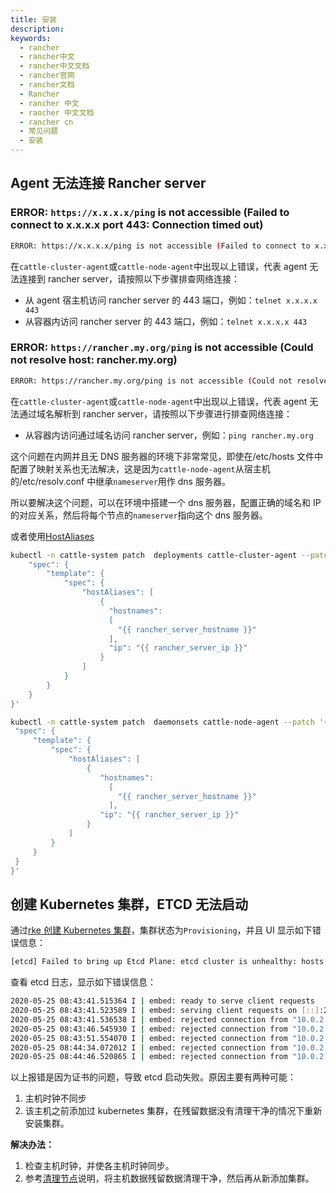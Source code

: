 ```yaml
---
title: 安装
description:
keywords:
  - rancher
  - rancher中文
  - rancher中文文档
  - rancher官网
  - rancher文档
  - Rancher
  - rancher 中文
  - rancher 中文文档
  - rancher cn
  - 常见问题
  - 安装
---
```


## Agent 无法连接 Rancher server

### ERROR: `https://x.x.x.x/ping` is not accessible (Failed to connect to x.x.x.x port 443: Connection timed out)

```bash
ERROR: https://x.x.x.x/ping is not accessible (Failed to connect to x.x.x.x port 443: Connection timed out)
```

在`cattle-cluster-agent`或`cattle-node-agent`中出现以上错误，代表 agent 无法连接到 rancher server，请按照以下步骤排查网络连接：

- 从 agent 宿主机访问 rancher server 的 443 端口，例如：`telnet x.x.x.x 443`
- 从容器内访问 rancher server 的 443 端口，例如：`telnet x.x.x.x 443`

### ERROR: `https://rancher.my.org/ping` is not accessible (Could not resolve host: rancher.my.org)

```bash
ERROR: https://rancher.my.org/ping is not accessible (Could not resolve host: rancher.my.org)
```

在`cattle-cluster-agent`或`cattle-node-agent`中出现以上错误，代表 agent 无法通过域名解析到 rancher server，请按照以下步骤进行排查网络连接：

- 从容器内访问通过域名访问 rancher server，例如：`ping rancher.my.org`

这个问题在内网并且无 DNS 服务器的环境下非常常见，即使在/etc/hosts 文件中配置了映射关系也无法解决，这是因为`cattle-node-agent`从宿主机的/etc/resolv.conf 中继承`nameserver`用作 dns 服务器。

所以要解决这个问题，可以在环境中搭建一个 dns 服务器，配置正确的域名和 IP 的对应关系，然后将每个节点的`nameserver`指向这个 dns 服务器。

或者使用[HostAliases](https://kubernetes.io/zh/docs/concepts/services-networking/add-entries-to-pod-etc-hosts-with-host-aliases/)

```bash
kubectl -n cattle-system patch  deployments cattle-cluster-agent --patch '{
    "spec": {
        "template": {
            "spec": {
                "hostAliases": [
                    {
                      "hostnames":
                      [
                        "{{ rancher_server_hostname }}"
                      ],
                      "ip": "{{ rancher_server_ip }}"
                    }
                ]
            }
        }
    }
}'

kubectl -n cattle-system patch  daemonsets cattle-node-agent --patch '{
 "spec": {
     "template": {
         "spec": {
             "hostAliases": [
                 {
                    "hostnames":
                      [
                        "{{ rancher_server_hostname }}"
                      ],
                    "ip": "{{ rancher_server_ip }}"
                 }
             ]
         }
     }
 }
}'
```

## 创建 Kubernetes 集群，ETCD 无法启动

通过[rke 创建 Kubernetes 集群](/docs/rancher2/cluster-provisioning/rke-clusters/_index)，集群状态为`Provisioning`，并且 UI 显示如下错误信息：

```bash
[etcd] Failed to bring up Etcd Plane: etcd cluster is unhealthy: hosts [10.0.2.15] failed to report healthy. Check etcd container logs on each host for more information
```

查看 etcd 日志，显示如下错误信息：

```bash
2020-05-25 08:43:41.515364 I | embed: ready to serve client requests
2020-05-25 08:43:41.523589 I | embed: serving client requests on [::]:2379
2020-05-25 08:43:41.536538 I | embed: rejected connection from "10.0.2.15:39550" (error "tls: failed to verify client's certificate: x509: certificate signed by unknown authority (possibly because of \"crypto/rsa: verification error\" while trying to verify candidate authority certificate \"kube-ca\")", ServerName "")
2020-05-25 08:43:46.545930 I | embed: rejected connection from "10.0.2.15:39554" (error "tls: failed to verify client's certificate: x509: certificate signed by unknown authority (possibly because of \"crypto/rsa: verification error\" while trying to verify candidate authority certificate \"kube-ca\")", ServerName "")
2020-05-25 08:43:51.554070 I | embed: rejected connection from "10.0.2.15:39556" (error "tls: failed to verify client's certificate: x509: certificate signed by unknown authority (possibly because of \"crypto/rsa: verification error\" while trying to verify candidate authority certificate \"kube-ca\")", ServerName "")
2020-05-25 08:44:34.072012 I | embed: rejected connection from "10.0.2.15:39703" (error "EOF", ServerName "")
2020-05-25 08:44:46.520865 I | embed: rejected connection from "10.0.2.15:39560" (error "tls: failed to verify client's certificate: x509: certificate signed by unknown authority (possibly because of \"crypto/rsa: verification error\" while trying to verify candidate authority certificate \"kube-ca\")", ServerName "")
```

以上报错是因为证书的问题，导致 etcd 启动失败。原因主要有两种可能：

1. 主机时钟不同步
2. 该主机之前添加过 kubernetes 集群，在残留数据没有清理干净的情况下重新安装集群。

**解决办法：**

1. 检查主机时钟，并使各主机时钟同步。
2. 参考[清理节点](/docs/rancher2/cluster-admin/cleaning-cluster-nodes/_index)说明，将主机数据残留数据清理干净，然后再从新添加集群。

